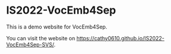# IS2022-VocEmb4Sep

This is a demo website for VocEmb4Sep.

You can visit the website on https://cathy0610.github.io/IS2022-VocEmb4Sep-SVS/.

